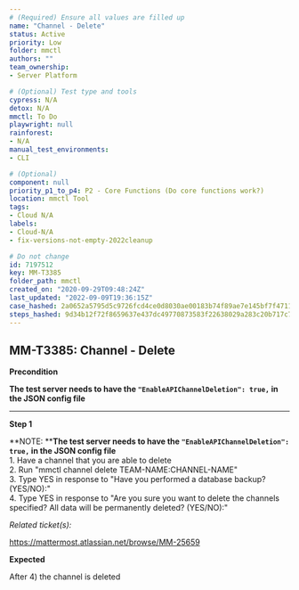 ```yaml
---
# (Required) Ensure all values are filled up
name: "Channel - Delete"
status: Active
priority: Low
folder: mmctl
authors: ""
team_ownership: 
- Server Platform

# (Optional) Test type and tools
cypress: N/A
detox: N/A
mmctl: To Do
playwright: null
rainforest: 
- N/A
manual_test_environments: 
- CLI

# (Optional)
component: null
priority_p1_to_p4: P2 - Core Functions (Do core functions work?)
location: mmctl Tool
tags: 
- Cloud N/A
labels: 
- Cloud-N/A
- fix-versions-not-empty-2022cleanup

# Do not change
id: 7197512
key: MM-T3385
folder_path: mmctl
created_on: "2020-09-29T09:48:24Z"
last_updated: "2022-09-09T19:36:15Z"
case_hashed: 2a0652a5795d5c9726fcd4ce0d8030ae00183b74f89ae7e145bf7f4711406931b13cbfc5b5676be011d09d0061674430
steps_hashed: 9d34b12f72f8659637e437dc49770873583f22638029a283c20b717c7a6d547cff7da2817ab5e58ba916a8353425ad63
---
```


## MM-T3385: Channel - Delete

**Precondition**

**The test server needs to have the `"EnableAPIChannelDeletion": true,` in the JSON config file**

---

**Step 1**

\*\*NOTE: \*\***The test server needs to have the `"EnableAPIChannelDeletion": true,` in the JSON config file**\
1\. Have a channel that you are able to delete\
2\. Run "mmctl channel delete TEAM-NAME:CHANNEL-NAME"\
3\. Type YES in response to "Have you performed a database backup? (YES/NO):"\
4\. Type YES in response to "Are you sure you want to delete the channels specified? All data will be permanently deleted? (YES/NO):"

_Related ticket(s):_

<https://mattermost.atlassian.net/browse/MM-25659>

**Expected**

After 4) the channel is deleted
